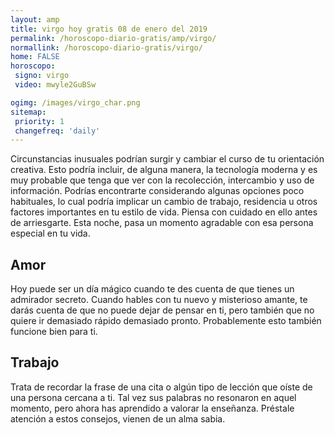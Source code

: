 ```yaml
---
layout: amp
title: virgo hoy gratis 08 de enero del 2019 
permalink: /horoscopo-diario-gratis/amp/virgo/
normallink: /horoscopo-diario-gratis/virgo/
home: FALSE
horoscopo:
 signo: virgo
 video: mwyle2GuBSw

ogimg: /images/virgo_char.png
sitemap:
 priority: 1
 changefreq: 'daily'
---
```



Circunstancias inusuales podrían surgir y cambiar el curso de tu orientación creativa. Esto podría incluir, de alguna manera, la tecnología moderna y es muy probable que tenga que ver con la recolección, intercambio y uso de información. Podrías encontrarte considerando algunas opciones poco habituales, lo cual podría implicar un cambio de trabajo, residencia u otros factores importantes en tu estilo de vida. Piensa con cuidado en ello antes de arriesgarte. Esta noche, pasa un momento agradable con esa persona especial en tu vida.

## Amor

Hoy puede ser un día mágico cuando te des cuenta de que tienes un admirador secreto. Cuando hables con tu nuevo y misterioso amante, te darás cuenta de que no puede dejar de pensar en ti, pero también que no quiere ir demasiado rápido demasiado pronto. Probablemente esto también funcione bien para ti.

## Trabajo

Trata de recordar la frase de una cita o algún tipo de lección que oíste de una persona cercana a ti. Tal vez sus palabras no resonaron en aquel momento, pero ahora has aprendido a valorar la enseñanza. Préstale atención a estos consejos, vienen de un alma sabia.